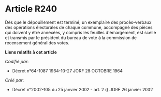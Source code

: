 # Article R240

Dès que le dépouillement est terminé, un exemplaire des procès-verbaux des opérations électorales de chaque commune,
accompagné des pièces qui doivent y être annexées, y compris les feuilles d'émargement, est scellé et transmis par le
président du bureau de vote à la commission de recensement général des votes.

**Liens relatifs à cet article**

_Codifié par_:

  - Décret n°64-1087 1964-10-27 JORF 28 OCTOBRE 1964

_Créé par_:

  - Décret n°2002-105 du 25 janvier 2002 - art. 2 () JORF 26 janvier 2002
